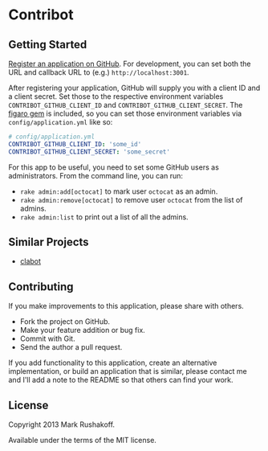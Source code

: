 # Contribot

## Getting Started

[Register an application on GitHub](https://github.com/settings/applications/new).
For development, you can set both the URL and callback URL to (e.g.) `http://localhost:3001`.

After registering your application, GitHub will supply you with a client ID and a client secret.
Set those to the respective environment variables `CONTRIBOT_GITHUB_CLIENT_ID` and `CONTRIBOT_GITHUB_CLIENT_SECRET`.
The [figaro gem](https://github.com/laserlemon/figaro) is included, so you can set those environment variables via `config/application.yml` like so:

```yaml
# config/application.yml
CONTRIBOT_GITHUB_CLIENT_ID: 'some_id'
CONTRIBOT_GITHUB_CLIENT_SECRET: 'some_secret'
```

For this app to be useful, you need to set some GitHub users as administrators.
From the command line, you can run:

* `rake admin:add[octocat]` to mark user `octocat` as an admin.
* `rake admin:remove[octocat]` to remove user `octocat` from the list of admins.
* `rake admin:list` to print out a list of all the admins.

## Similar Projects

* [clabot](https://github.com/clabot/clabot)

## Contributing

If you make improvements to this application, please share with others.

* Fork the project on GitHub.
* Make your feature addition or bug fix.
* Commit with Git.
* Send the author a pull request.

If you add functionality to this application, create an alternative implementation, or build an application that is similar, please contact me and I'll add a note to the README so that others can find your work.

## License

Copyright 2013 Mark Rushakoff.

Available under the terms of the MIT license.
